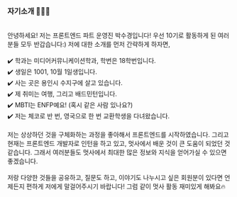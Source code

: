 ### 자기소개 🙋🏻‍♀️

<br>
안녕하세요! 저는 프론트엔드 파트 운영진 박수경입니다! 우선 10기로 활동하게 된 여러분들 모두 반갑습니다:) 저에 대한 소개를 먼저 간략하게 하자면,  
<br>
<br>
✔️ 학과는 미디어커뮤니케이션학과, 학번은 18학번입니다.
<br>
✔️ 생일은 1001, 10월 1일생입니다.
<br>
✔️ 사는 곳은 용인시 수지구에 살고 있습니다.
<br>
✔️ 제 취미는 여행, 그리고 배드민턴입니다.
<br>
✔️ MBTI는 ENFP예요! (혹시 같은 사람 있나요?)
<br>
✔️ 저는 체코로 반 번, 영국으로 한 번 교환학생을 다녀왔습니다.
<br>
<br>
저는 상상하던 것을 구체화하는 과정을 좋아해서 프론트엔드를 시작하였습니다. 그리고 현재는 프론트엔드 개발자로 인턴을 하고 있고, 멋사에서 배운 것이 큰 도움이 되었던 것 같습니다. 그래서 여러분들도 멋사에서 최대한 많은 정보와 지식을 얻어가실 수 있으면 좋겠습니다.
<br>
<br>
저랑 다양한 것들을 공유하고, 질문도 하고, 이야기도 나누시고 싶은 회원분이 있다면 언제든지 편하게 저에게 말걸어주시기 바랍니다! 그럼 같이 멋사 활동 재미있게 해봐요🔥
